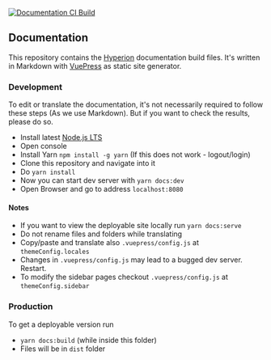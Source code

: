 [![Documentation CI Build](https://github.com/hyperion-project/hyperion.docs/actions/workflows/push.yml/badge.svg?event=push)](https://github.com/hyperion-project/hyperion.docs/actions/workflows/push.yml)

## Documentation
This repository contains the [Hyperion](https://github.com/hyperion-project/hyperion.ng) documentation build files. It's written in Markdown with [VuePress](https://vuepress.vuejs.org/) as static site generator.

### Development
To edit or translate the documentation, it's not necessarily required to follow these steps (As we use Markdown). But if you want to check the results, please do so.
 - Install latest [Node.js LTS](https://nodejs.org/en/)
 - Open console
 - Install Yarn `npm install -g yarn` (If this does not work - logout/login)
 - Clone this repository and navigate into it
 - Do `yarn install`
 - Now you can start dev server with `yarn docs:dev`
 - Open Browser and go to address `localhost:8080`

#### Notes
 - If you want to view the deployable site locally run `yarn docs:serve`
 - Do not rename files and folders while translating
 - Copy/paste and translate also `.vuepress/config.js` at `themeConfig.locales`
 - Changes in `.vuepress/config.js` may lead to a bugged dev server. Restart.
 - To modify the sidebar pages checkout `.vuepress/config.js` at `themeConfig.sidebar`

### Production
To get a deployable version run
 - `yarn docs:build` (while inside this folder)
 - Files will be in `dist` folder
